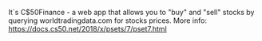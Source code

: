 It`s C$50Finance - a web app that allows you to "buy" and "sell" stocks by querying worldtradingdata.com for stocks prices.
More info: https://docs.cs50.net/2018/x/psets/7/pset7.html
